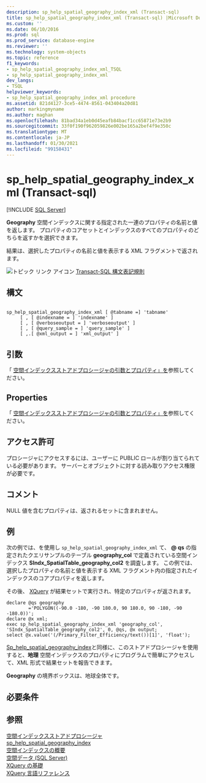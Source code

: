 ```yaml
---
description: sp_help_spatial_geography_index_xml (Transact-sql)
title: sp_help_spatial_geography_index_xml (Transact-sql) |Microsoft Docs
ms.custom: ''
ms.date: 06/10/2016
ms.prod: sql
ms.prod_service: database-engine
ms.reviewer: ''
ms.technology: system-objects
ms.topic: reference
f1_keywords:
- sp_help_spatial_geography_index_xml_TSQL
- sp_help_spatial_geography_index_xml
dev_langs:
- TSQL
helpviewer_keywords:
- sp_help_spatial_geography_index_xml procedure
ms.assetid: 821d4127-3ce5-4474-8561-043404a20d81
author: markingmyname
ms.author: maghan
ms.openlocfilehash: 81bad34a1eb0d45eafb84bacf1cc65871e73e2b9
ms.sourcegitcommit: 33f0f190f962059826e002be165a2bef4f9e350c
ms.translationtype: MT
ms.contentlocale: ja-JP
ms.lasthandoff: 01/30/2021
ms.locfileid: "99158431"
---
```

# <a name="sp_help_spatial_geography_index_xml-transact-sql"></a>sp_help_spatial_geography_index_xml (Transact-sql)
[!INCLUDE [SQL Server](../../includes/applies-to-version/sqlserver.md)]

  **Geography** 空間インデックスに関する指定された一連のプロパティの名前と値を返します。 プロパティのコアセットとインデックスのすべてのプロパティのどちらを返すかを選択できます。  
  
 結果は、選択したプロパティの名前と値を表示する XML フラグメントで返されます。  
  
 ![トピック リンク アイコン](../../database-engine/configure-windows/media/topic-link.gif "トピック リンク アイコン") [Transact-SQL 構文表記規則](../../t-sql/language-elements/transact-sql-syntax-conventions-transact-sql.md)  
  
## <a name="syntax"></a>構文  
  
```  
  
sp_help_spatial_geography_index_xml [ @tabname =] 'tabname'   
     [ , [ @indexname = ] 'indexname' ]   
     [ , [ @verboseoutput = ] 'verboseoutput' ]   
     [ , [ @query_sample = ] 'query_sample' ]   
     [ ,.[ @xml_output = ] 'xml_output' ]   
```  
  
## <a name="arguments"></a>引数  
 「 [空間インデックスストアドプロシージャの引数とプロパティ」を](../../relational-databases/system-stored-procedures/spatial-index-stored-procedures-arguments-and-properties.md)参照してください。  
  
## <a name="properties"></a>Properties  
 「 [空間インデックスストアドプロシージャの引数とプロパティ」を](../../relational-databases/system-stored-procedures/spatial-index-stored-procedures-arguments-and-properties.md)参照してください。  
  
## <a name="permissions"></a>アクセス許可  
 プロシージャにアクセスするには、ユーザーに PUBLIC ロールが割り当てられている必要があります。 サーバーとオブジェクトに対する読み取りアクセス権限が必要です。  
  
## <a name="remarks"></a>コメント  
 NULL 値を含むプロパティは、返されるセットに含まれません。  
  
## <a name="example"></a>例  
 次の例では、を使用し `sp_help_spatial_geography_index_xml` て、 **\@ qs** の指定されたクエリサンプルのテーブル **geography_col** で定義されている空間インデックス **SIndx_SpatialTable_geography_col2** を調査します。 この例では、選択したプロパティの名前と値を表示する XML フラグメント内の指定されたインデックスのコアプロパティを返します。  
  
 その後、 [XQuery](../../xquery/xquery-basics.md) が結果セットで実行され、特定のプロパティが返されます。  
  
```  
declare @qs geography  
        ='POLYGON((-90.0 -180, -90 180.0, 90 180.0, 90 -180, -90 -180.0))';  
declare @x xml;  
exec sp_help_spatial_geography_index_xml 'geography_col', 'SIndx_SpatialTable_geography_col2', 0, @qs, @x output;  
select @x.value('(/Primary_Filter_Efficiency/text())[1]', 'float');  
```  
  
 [Sp_help_spatial_geography_index](../../relational-databases/system-stored-procedures/sp-help-spatial-geography-index-transact-sql.md)と同様に、このストアドプロシージャを使用すると、**地理** 空間インデックスのプロパティにプログラムで簡単にアクセスして、XML 形式で結果セットを報告できます。  
  
 **Geography** の境界ボックスは、地球全体です。  
  
## <a name="requirements"></a>必要条件  
  
## <a name="see-also"></a>参照  
 [空間インデックスストアドプロシージャ](./spatial-index-stored-procedures-arguments-and-properties.md)   
 [sp_help_spatial_geography_index](../../relational-databases/system-stored-procedures/sp-help-spatial-geography-index-transact-sql.md)   
 [空間インデックスの概要](../../relational-databases/spatial/spatial-indexes-overview.md)   
 [空間データ &#40;SQL Server&#41;](../../relational-databases/spatial/spatial-data-sql-server.md)   
 [XQuery の基礎](../../xquery/xquery-basics.md)   
 [XQuery 言語リファレンス](../../xquery/xquery-language-reference-sql-server.md)  
  
